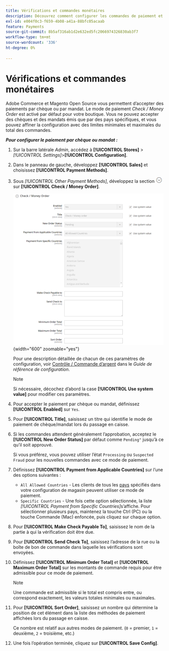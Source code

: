 ```yaml
---
title: Vérifications et commandes monétaires
description: Découvrez comment configurer les commandes de paiement et de contrôle en tant que mode de paiement hors ligne sur votre boutique.
exl-id: e004f0c3-f659-4b08-a41a-88bfc05acaab
feature: Payments
source-git-commit: 8b5af316ab1d2e632ed5fc2066974326830ab3f7
workflow-type: tm+mt
source-wordcount: '336'
ht-degree: 0%

---
```


# Vérifications et commandes monétaires

Adobe Commerce et Magento Open Source vous permettent d’accepter des paiements par chèque ou par mandat. Le mode de paiement _Check / Money Order_ est activé par défaut pour votre boutique. Vous ne pouvez accepter des chèques et des mandats émis que par des pays spécifiques, et vous pouvez affiner la configuration avec des limites minimales et maximales du total des commandes.

**_Pour configurer le paiement par chèque ou mandat :_**

1. Sur la barre latérale _Admin_, accédez à **[!UICONTROL Stores]** > _[!UICONTROL Settings]_>**[!UICONTROL Configuration]**.

1. Dans le panneau de gauche, développez **[!UICONTROL Sales]** et choisissez **[!UICONTROL Payment Methods]**.

1. Sous _[!UICONTROL Other Payment Methods]_, développez la section ![Sélecteur d’extension](../assets/icon-display-expand.png) sur **[!UICONTROL Check / Money Order]**.

   ![Vérifier / Commande d’argent](../configuration-reference/sales/assets/payment-methods-check-money-order.png){width="600" zoomable="yes"}

   Pour une description détaillée de chacun de ces paramètres de configuration, voir [Contrôle / Commande d’argent](../configuration-reference/sales/payment-methods.md#check--money-order) dans le _Guide de référence de configuration_.

   >[!NOTE]
   >
   >Si nécessaire, décochez d’abord la case **[!UICONTROL Use system value]** pour modifier ces paramètres.

1. Pour accepter le paiement par chèque ou mandat, définissez **[!UICONTROL Enabled]** sur `Yes`.

1. Pour **[!UICONTROL Title]**, saisissez un titre qui identifie le mode de paiement de chèque/mandat lors du passage en caisse.

1. Si les commandes attendent généralement l’approbation, acceptez le **[!UICONTROL New Order Status]** par défaut comme `Pending"` jusqu’à ce qu’il soit approuvé.

   Si vous préférez, vous pouvez utiliser l’état `Processing` ou `Suspected Fraud` pour les nouvelles commandes avec ce mode de paiement.

1. Définissez **[!UICONTROL Payment from Applicable Countries]** sur l’une des options suivantes :

   - `All Allowed Countries` - Les clients de tous les [pays](../getting-started/store-details.md#country-options) spécifiés dans votre configuration de magasin peuvent utiliser ce mode de paiement.
   - `Specific Countries` - Une fois cette option sélectionnée, la liste _[!UICONTROL Payment from Specific Countries]_&#x200B;s’affiche. Pour sélectionner plusieurs pays, maintenez la touche Ctrl (PC) ou la touche Commande (Mac) enfoncée, puis cliquez sur chaque option.

1. Pour **[!UICONTROL Make Check Payable To]**, saisissez le nom de la partie à qui la vérification doit être due.

1. Pour **[!UICONTROL Send Check To]**, saisissez l’adresse de la rue ou la boîte de bon de commande dans laquelle les vérifications sont envoyées.

1. Définissez **[!UICONTROL Minimum Order Total]** et **[!UICONTROL Maximum Order Total]** sur les montants de commande requis pour être admissible pour ce mode de paiement.

   >[!NOTE]
   >
   >Une commande est admissible si le total est compris entre, ou correspond exactement, les valeurs totales minimales ou maximales.

1. Pour **[!UICONTROL Sort Order]**, saisissez un nombre qui détermine la position de cet élément dans la liste des méthodes de paiement affichées lors du passage en caisse.

   Ce nombre est relatif aux autres modes de paiement. (`0` = premier, `1` = deuxième, `2` = troisième, etc.)

1. Une fois l’opération terminée, cliquez sur **[!UICONTROL Save Config]**.
